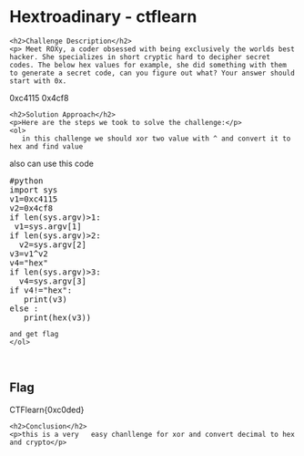 
<!DOCTYPE html>
<html>

<body>
    <h1>Hextroadinary - ctflearn</h1>

    <h2>Challenge Description</h2>
    <p> Meet ROXy, a coder obsessed with being exclusively the worlds best hacker. She specializes in short cryptic hard to decipher secret codes. The below hex values for example, she did something with them to generate a secret code, can you figure out what? Your answer should start with 0x.

0xc4115 0x4cf8
</p>
 
    <h2>Solution Approach</h2>
    <p>Here are the steps we took to solve the challenge:</p>
    <ol>
       in this challenge we should xor two value with ^ and convert it to hex and find value
also can use this code
<pre>
#python
import sys
v1=0xc4115 
v2=0x4cf8
if len(sys.argv)>1:
 v1=sys.argv[1]
if len(sys.argv)>2:
  v2=sys.argv[2]
v3=v1^v2
v4="hex"
if len(sys.argv)>3:
  v4=sys.argv[3]
if v4!="hex":
   print(v3)
else :
   print(hex(v3))
</pre>
    and get flag
    </ol>
<br>
    <h2>Flag</h2>
    <p class="flag">CTFlearn{0xc0ded}
</p>

    <h2>Conclusion</h2>
    <p>this is a very   easy chanllenge for xor and convert decimal to hex and crypto</p>
</body>
</html>

